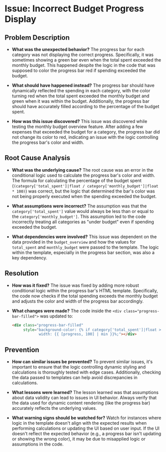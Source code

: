 # Issue: Incorrect Budget Progress Display

## Problem Description
- **What was the unexpected behavior?**
  The progress bar for each category was not displaying the correct progress. 
  Specifically, it was sometimes showing a green bar even when the total spent exceeded
  the monthly budget. This happened despite the logic in the code that was supposed 
  to color the progress bar red if spending exceeded the budget.
  
- **What should have happened instead?**
  The progress bar should have dynamically reflected the spending in each category,
  with the color turning red when the total spent exceeded the monthly budget and 
  green when it was within the budget. Additionally, the progress bar should have
  accurately filled according to the percentage of the budget spent.

- **How was this issue discovered?**
  This issue was discovered while testing the monthly budget overview feature.
  After adding a few expenses that exceeded the budget for a category, the progress bar
  did not change its color to red, indicating an issue with the logic controlling the 
  progress bar's color and width.

## Root Cause Analysis
- **What was the underlying cause?**
  The root cause was an error in the conditional logic used to calculate the progress 
  bar's color and width. The formula for calculating the percentage of the budget spent 
  (`(category['total_spent']|float / category['monthly_budget']|float * 100)`) was
  correct, but the logic that determined the bar's color was not being properly 
  executed when the spending exceeded the budget.

- **What assumptions were incorrect?**
  The assumption was that the `category['total_spent']` value would always be
  less than or equal to the `category['monthly_budget']`. This assumption led to 
  the code incorrectly treating all categories as "under budget" even if spending
  exceeded the budget.
  
- **What dependencies were involved?**
  This issue was dependent on the data provided in the `budget_overview` and how
  the values for `total_spent` and `monthly_budget` were passed to the template. 
  The logic within the template, especially in the progress bar section, was also a 
  key dependency.

## Resolution
- **How was it fixed?**
  The issue was fixed by adding more robust conditional logic within the progress 
  bar's HTML template. Specifically, the code now checks if the total spending exceeds 
  the monthly budget and adjusts the color and width of the progress bar accordingly.
  
- **What changes were made?**
  The code inside the `<div class="progress-bar-filled">` was updated to:
  ```html
  <div class="progress-bar-filled"
       style="background-color: {% if category['total_spent']|float > category['monthly_budget']|float %}red{% else %}green{% endif %};
              width: {{ [progress, 100] | min }}%;"></div>

## Prevention
- **How can similar issues be prevented?**
  To prevent similar issues, it's important to ensure that the logic controlling dynamic 
  styling and calculations is thoroughly tested with edge cases. 
  Additionally, checking the data passed to templates can help avoid discrepancies in calculations.

- **What lessons were learned?**
  The lesson learned was that assumptions about data validity can lead to issues 
  in UI behavior. Always verify that the data used for dynamic content rendering 
  (like the progress bar) accurately reflects the underlying values.

- **What warning signs should be watched for?**
  Watch for instances where logic in the template doesn't align with the 
  expected results when performing calculations or updating the UI based on user input. 
  If the UI doesn't reflect the expected behavior (e.g., a progress bar isn't updating 
  or showing the wrong color), it may be due to misapplied logic or assumptions in the code.